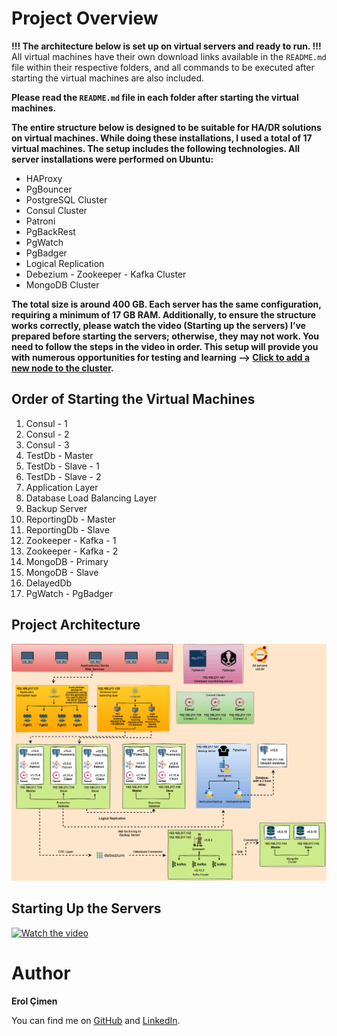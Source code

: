 # Project Overview

**!!! The architecture below is set up on virtual servers and ready to run. !!!**  
All virtual machines have their own download links available in the `README.md` file within their respective folders, and all commands to be executed after starting the virtual machines are also included.

**Please read the `README.md` file in each folder after starting the virtual machines.**  

**The entire structure below is designed to be suitable for HA/DR solutions on virtual machines. While doing these installations, I used a total of 17 virtual machines. The setup includes the following technologies. All server installations were performed on Ubuntu:**

- HAProxy  
- PgBouncer  
- PostgreSQL Cluster  
- Consul Cluster  
- Patroni  
- PgBackRest  
- PgWatch  
- PgBadger  
- Logical Replication  
- Debezium - Zookeeper - Kafka Cluster  
- MongoDB Cluster  

**The total size is around 400 GB. Each server has the same configuration, requiring a minimum of 17 GB RAM. Additionally, to ensure the structure works correctly, please watch the video (Starting up the servers) I’ve prepared before starting the servers; otherwise, they may not work. You need to follow the steps in the video in order. This setup will provide you with numerous opportunities for testing and learning —> [Click to add a new node to the cluster](https://github.com/ProxySeer/PostgresLab/blob/main/How%20to%20add%20a%20new%20node/ReadMe.md).**

## Order of Starting the Virtual Machines

1. Consul - 1  
2. Consul - 2  
3. Consul - 3  
4. TestDb - Master  
5. TestDb - Slave - 1  
6. TestDb - Slave - 2  
7. Application Layer  
8. Database Load Balancing Layer  
9. Backup Server  
10. ReportingDb - Master  
11. ReportingDb - Slave  
12. Zookeeper - Kafka - 1  
13. Zookeeper - Kafka - 2  
14. MongoDB - Primary  
15. MongoDB - Slave  
16. DelayedDb  
17. PgWatch - PgBadger  

## Project Architecture

![Project Architecture](https://github.com/ProxySeer/PostgresLab/blob/main/Project-Architecture/Architecture.gif)

## Starting Up the Servers

[![Watch the video](https://i.hizliresim.com/2o2po04.PNG)](https://www.youtube.com/watch?v=A_PDvBk6i7Y)

# Author

**Erol Çimen**

You can find me on [GitHub](https://github.com/ProxySeer/PostgresLab) and [LinkedIn](www.linkedin.com/in/erol-çimen-7b86552a0).

